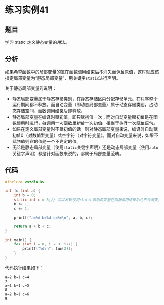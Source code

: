 # 练习实例41

## 题目

学习 static 定义静态变量的用法。


## 分析

如果希望函数中的局部变量的值在函数调用结束后不消失而保留原值，这时就应该指定局部变量为“静态局部变量”，用关键字`static`进行声明。

关于静态局部变量的说明：

- 静态局部变量属于静态存储类别，在静态存储区内分配存储单元。在程序整个运行期间都不释放。而自动变量（即动态局部变量）属于动态存储类别，占动态存储空间，函数调用结束后即释放。
- 静态局部变量在编译时赋初值，即只赋初值一次；而对自动变量赋初值是在函数调用时进行，每调用一次函数重新给一次初值，相当于执行一次赋值语句。
- 如果在定义局部变量时不赋初值的话，则对静态局部变量来说，编译时自动赋初值0（对数值型变量）或空字符（对字符变量）。而对自动变量来说，如果不赋初值则它的值是一个不确定的值。
- 无论是静态局部变量（使用`static`关键字声明）还是动态局部变量（使用`auto`关键字声明）都是针对函数来说的，都属于局部变量范畴。

## 代码

```c
#include <stdio.h>

int fun(int a) {
    int b = 0;
    static int c = 3;// 可以发现使用static声明的变量在函数调用结束后也不会消失，值仍然保留着
    b += 1;
    c += 1;

    printf("a=%d b=%d c=%d\n", a, b, c);

    return a + b + c;
}

int main() {
    for (int i = 0; i < 3; i++) {
        printf("%d\n", fun(2));
    }
}
```

代码执行结果如下：

```text
a=2 b=1 c=4
7
a=2 b=1 c=5
8
a=2 b=1 c=6
9
```
